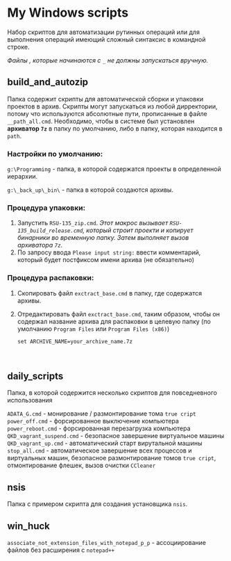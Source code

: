 # My Windows scripts

Набор скриптов для автоматизации рутинных операций или для выполнения операций имеющий сложный синтаксис в командной строке.

*Файлы , которые начинаются с `_` не должны запускаться вручную.* 

## build_and_autozip

Папка содержит скрипты для автоматической сборки и упаковки проектов в архив. Скрипты могут запускаться из любой дирректории, потому что используются абсолютные пути, прописанные в файле `__path_all.cmd`. Необходимо, чтобы в системе был установлен **архиватор `7z`** в папку по умолчанию, либо в папку, которая находится в `path`.

### Настройки по умолчанию:

`g:\Programming` - папка, в которой содержатся проекты в определенной иерархии.

`g:\_back_up\_bin\` - папка в которой создаются архивы.

### Процедура упаковки:

1. Запустить `RSU-135_zip.cmd`. *Этот макрос вызывает `RSU-135_build_release.cmd`, который строит проекти и копирует бинарники во временную папку. Затем выполняет вызов архиватора `7z`.*
2. По запросу ввода `Please input string:` ввести комментарий, который будет постфиксом имени архива (не обязательно)

### Процедура распаковки:

1. Скопировать файл `exctract_base.cmd` в папку, где содержатся архивы.

2. Отредактировать файл `exctract_base.cmd`, таким образом, чтобы он содержал название архива для распаковки в целевую папку (по умолчанию `Program Files` или `Program Files (x86)`)

   ```
   set ARCHIVE_NAME=your_archive_name.7z
   ```

   ​

## daily_scripts

Папка, в которой содержится несколько скриптов для повседневного использования

`ADATA_G.cmd` - монирование / размонтирование тома `true cript`
`power_off.cmd` - форсированное выключение компьютера
`power_reboot.cmd` - форсированная перезагрузка компьютера
`QKD_vagrant_suspend.cmd` - безопасное завершение виртуальное машины
`QKD_vagrant_up.cmd` - автоматический старт вирутальной машины
`stop_all.cmd` - автоматическое завершение всех процессов и виртуальных машин, безопасное размонтирование томов `true cript`, отмонтирование флешек, вызов очистки `CCleaner`

## nsis

Папка с примером скрипта для создания установщика `nsis`.

## win_huck

`associate_not_extension_files_with_notepad_p_p` - ассоциирование файлов без расширения с `notepad++`